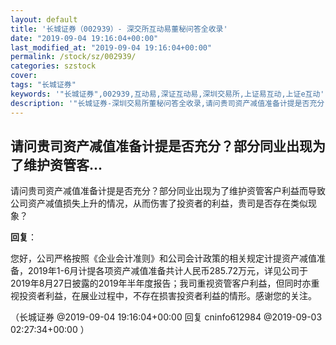 ```yaml
---
layout: default
title: '长城证券（002939）- 深交所互动易董秘问答全收录'
date: "2019-09-04 19:16:04+00:00"
last_modified_at: "2019-09-04 19:16:04+00:00"
permalink: /stock/sz/002939/
categories: szstock
cover: 
tags: "长城证券"
keywords: '"长城证券",002939,互动易,深证互动易,深圳交易所,上证易互动,上证e互动'
description: '"长城证券-深圳交易所董秘问答全收录,请问贵司资产减值准备计提是否充分？部分同业出现为了维护资管客户利益而导致公司资产减值损失上升的情况，从而伤害了投资者的利益，贵司是否存在类似现象？"'
---
```


## 请问贵司资产减值准备计提是否充分？部分同业出现为了维护资管客...

请问贵司资产减值准备计提是否充分？部分同业出现为了维护资管客户利益而导致公司资产减值损失上升的情况，从而伤害了投资者的利益，贵司是否存在类似现象？

**回复**：

您好，公司严格按照《企业会计准则》和公司会计政策的相关规定计提资产减值准备，2019年1-6月计提各项资产减值准备共计人民币285.72万元，详见公司于2019年8月27日披露的2019年半年度报告；我司重视资管客户利益，但同时亦重视投资者利益，在展业过程中，不存在损害投资者利益的情形。感谢您的关注。 

（长城证券  @2019-09-04 19:16:04+00:00 回复 cninfo612984  @2019-09-03 02:27:34+00:00 ）


